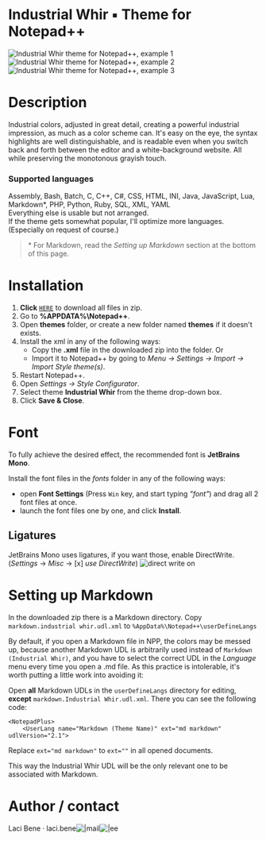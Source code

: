 # Industrial Whir ▪ Theme for Notepad++

![Industrial Whir theme for Notepad++, example 1](https://i.ibb.co/HN8C6Vt/Industrial-Whir-example-1.png)
![Industrial Whir theme for Notepad++, example 2](https://i.ibb.co/kHxG1JV/Industrial-Whir-example-2.png)
![Industrial Whir theme for Notepad++, example 3](https://i.ibb.co/717dSCF/Industrial-Whir-example-3.png)

# Description

Industrial colors, adjusted in great detail, creating a powerful industrial impression, as much as a color scheme can. It's easy on the eye, the syntax highlights are well distinguishable, and is readable even when you switch back and forth between the editor and a white-background website. All while preserving the monotonous grayish touch.

### Supported languages

Assembly, Bash, Batch, C, C++, C#, CSS, HTML, INI, Java, JavaScript, Lua, Markdown\*, PHP, Python, Ruby, SQL, XML, YAML  
Everything else is usable but not arranged.  
If the theme gets somewhat popular, I'll optimize more languages. (Especially on request of course.)

> \* For Markdown, read the *Setting up Markdown* section at the bottom of this page.

# Installation

1. **Click** [`HERE`](https://github.com/benelaci/NPP-Industrial-Whir-Theme/archive/refs/heads/main.zip) to download all files in zip.
2. Go to **%APPDATA%\Notepad++**.
3. Open **themes** folder, or create a new folder named **themes** if it doesn't exists.
4. Install the xml in any of the following ways:
   - Copy the **.xml** file in the downloaded zip into the folder. Or
   - Import it to Notepad++ by going to *Menu -> Settings -> Import -> Import Style theme(s)*.
5. Restart Notepad++.
6. Open *Settings -> Style Configurator*.
7. Select theme **Industrial Whir** from the theme drop-down box.
8. Click **Save & Close**.

# Font

To fully achieve the desired effect, the recommended font is **JetBrains Mono**.

Install the font files in the *fonts* folder in any of the following ways:
   - open **Font Settings** (Press `Win` key, and start typing *"font"*) and drag all 2 font files at once.
   - launch the font files one by one, and click **Install**.

## Ligatures

JetBrains Mono uses ligatures, if you want those, enable DirectWrite. (*Settings* -> *Misc* -> [x] *use DirectWrite*)
![direct write on](https://i.ibb.co/hgvbD7n/direct-Write.png)

# Setting up Markdown

In the downloaded zip there is a Markdown directory. Copy `markdown.industrial whir.udl.xml` to `%AppData%\Notepad++\userDefineLangs`

By default, if you open a Markdown file in NPP, the colors may be messed up, because another Markdown UDL is arbitrarily used instead of `Markdown (Industrial Whir)`, and you have to select the correct UDL in the *Language* menu every time you open a .md file. As this practice is intolerable, it's worth putting a little work into avoiding it:

Open **all** Markdown UDLs in the `userDefineLangs` directory for editing, **except** `markdown.Industrial Whir.udl.xml`. There you can see the following code:

```
<NotepadPlus>
    <UserLang name="Markdown (Theme Name)" ext="md markdown" udlVersion="2.1">
```

Replace `ext="md markdown"` to `ext=""` in all opened documents.

This way the Industrial Whir UDL will be the only relevant one to be associated with Markdown.

# Author / contact

Laci Bene · laci.bene![|](https://i.ibb.co/7WLcqb3/ch1.gif)mail![|](https://i.ibb.co/R45zkLX/ch2.gif)ee
